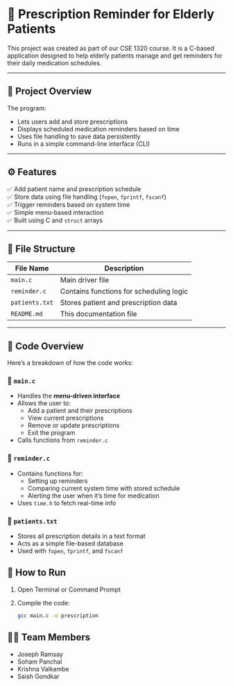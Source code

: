 # 💊 Prescription Reminder for Elderly Patients

This project was created as part of our CSE 1320 course. It is a C-based application designed to help elderly patients manage and get reminders for their daily medication schedules.

---

## 🧠 Project Overview

The program:
- Lets users add and store prescriptions
- Displays scheduled medication reminders based on time
- Uses file handling to save data persistently
- Runs in a simple command-line interface (CLI)

---

## ⚙️ Features

✅ Add patient name and prescription schedule  
✅ Store data using file handling (`fopen`, `fprintf`, `fscanf`)  
✅ Trigger reminders based on system time  
✅ Simple menu-based interaction  
✅ Built using C and `struct` arrays  

---

## 📂 File Structure

| File Name      | Description                             |
|----------------|-----------------------------------------|
| `main.c`       | Main driver file                        |
| `reminder.c`   | Contains functions for scheduling logic |
| `patients.txt` | Stores patient and prescription data    |
| `README.md`    | This documentation file                 |

---
## 🧠 Code Overview

Here’s a breakdown of how the code works:

### 🔸 `main.c`
- Handles the **menu-driven interface**
- Allows the user to:
  - Add a patient and their prescriptions
  - View current prescriptions
  - Remove or update prescriptions
  - Exit the program
- Calls functions from `reminder.c`

### 🔸 `reminder.c`
- Contains functions for:
  - Setting up reminders
  - Comparing current system time with stored schedule
  - Alerting the user when it’s time for medication
- Uses `time.h` to fetch real-time info

### 🔸 `patients.txt`
- Stores all prescription details in a text format
- Acts as a simple file-based database
- Used with `fopen`, `fprintf`, and `fscanf`


## 🚀 How to Run

1. Open Terminal or Command Prompt  
2. Compile the code:

   ```bash
   gcc main.c -o prescription

## 👨‍💻 Team Members

- Joseph Ramsay  
- Soham Panchal 
- Krishna Valkambe  
- Saish Gondkar
